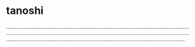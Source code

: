 # tanoshi
.................................................................................................................................................................................................................................................................................................................................................................................